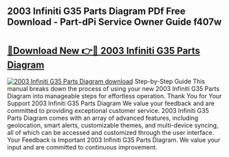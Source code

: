 ## 2003 Infiniti G35 Parts Diagram PDf Free Download - Part-dPi Service Owner Guide f407w

# <h2><a href="http://dfkraog.blite.top/?on=2003+Infiniti+G35+Parts+Diagram">🔗Download New 👉🔴 2003 Infiniti G35 Parts Diagram</a></h2>

[![2003 Infiniti G35 Parts Diagram download](https://i.imgur.com/lujVjoI.png)](http://dfkraog.blite.top/?on=2003+Infiniti+G35+Parts+Diagram)
Step-by-Step Guide This manual breaks down the process of using your new 2003 Infiniti G35 Parts Diagram into manageable steps for effortless operation. Thank You for Your Support 2003 Infiniti G35 Parts Diagram We value your feedback and are committed to providing exceptional customer service. 2003 Infiniti G35 Parts Diagram comes with an array of advanced features, including geolocation, smart alerts, customizable themes, and multi-device syncing, all of which can be accessed and customized through the user interface. Your Feedback is Important 2003 Infiniti G35 Parts Diagram. We value your input and are committed to continuous improvement.
